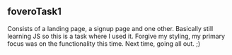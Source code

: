 ## foveroTask1

Consists of a landing page, a signup page and one other.
Basically still learning JS so this is a task where I used it.
Forgive my styling, my primary focus was on the functionality this time. Next time, going all out. ;)
